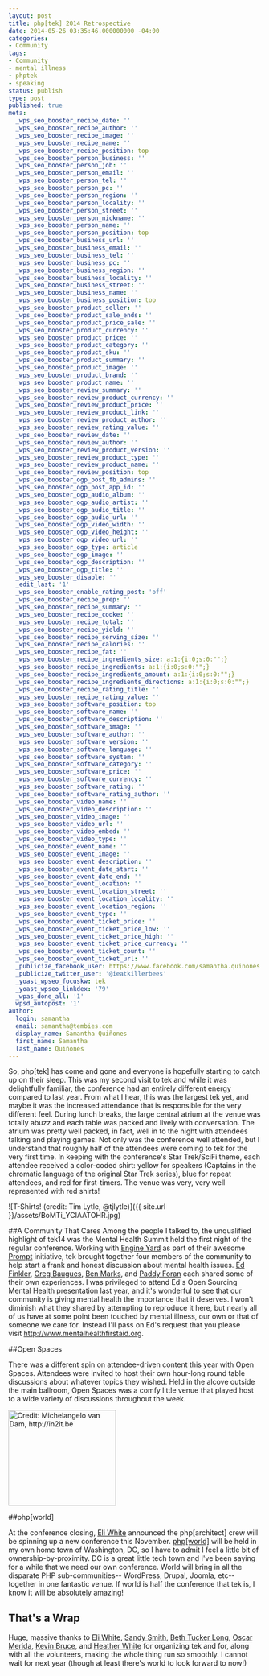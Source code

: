 ```yaml
---
layout: post
title: php[tek] 2014 Retrospective
date: 2014-05-26 03:35:46.000000000 -04:00
categories:
- Community
tags:
- Community
- mental illness
- phptek
- speaking
status: publish
type: post
published: true
meta:
  _wps_seo_booster_recipe_date: ''
  _wps_seo_booster_recipe_author: ''
  _wps_seo_booster_recipe_image: ''
  _wps_seo_booster_recipe_name: ''
  _wps_seo_booster_recipe_position: top
  _wps_seo_booster_person_business: ''
  _wps_seo_booster_person_job: ''
  _wps_seo_booster_person_email: ''
  _wps_seo_booster_person_tel: ''
  _wps_seo_booster_person_pc: ''
  _wps_seo_booster_person_region: ''
  _wps_seo_booster_person_locality: ''
  _wps_seo_booster_person_street: ''
  _wps_seo_booster_person_nickname: ''
  _wps_seo_booster_person_name: ''
  _wps_seo_booster_person_position: top
  _wps_seo_booster_business_url: ''
  _wps_seo_booster_business_email: ''
  _wps_seo_booster_business_tel: ''
  _wps_seo_booster_business_pc: ''
  _wps_seo_booster_business_region: ''
  _wps_seo_booster_business_locality: ''
  _wps_seo_booster_business_street: ''
  _wps_seo_booster_business_name: ''
  _wps_seo_booster_business_position: top
  _wps_seo_booster_product_seller: ''
  _wps_seo_booster_product_sale_ends: ''
  _wps_seo_booster_product_price_sale: ''
  _wps_seo_booster_product_currency: ''
  _wps_seo_booster_product_price: ''
  _wps_seo_booster_product_category: ''
  _wps_seo_booster_product_sku: ''
  _wps_seo_booster_product_summary: ''
  _wps_seo_booster_product_image: ''
  _wps_seo_booster_product_brand: ''
  _wps_seo_booster_product_name: ''
  _wps_seo_booster_review_summary: ''
  _wps_seo_booster_review_product_currency: ''
  _wps_seo_booster_review_product_price: ''
  _wps_seo_booster_review_product_link: ''
  _wps_seo_booster_review_product_author: ''
  _wps_seo_booster_review_rating_value: ''
  _wps_seo_booster_review_date: ''
  _wps_seo_booster_review_author: ''
  _wps_seo_booster_review_product_version: ''
  _wps_seo_booster_review_product_type: ''
  _wps_seo_booster_review_product_name: ''
  _wps_seo_booster_review_position: top
  _wps_seo_booster_ogp_post_fb_admins: ''
  _wps_seo_booster_ogp_post_app_id: ''
  _wps_seo_booster_ogp_audio_album: ''
  _wps_seo_booster_ogp_audio_artist: ''
  _wps_seo_booster_ogp_audio_title: ''
  _wps_seo_booster_ogp_audio_url: ''
  _wps_seo_booster_ogp_video_width: ''
  _wps_seo_booster_ogp_video_height: ''
  _wps_seo_booster_ogp_video_url: ''
  _wps_seo_booster_ogp_type: article
  _wps_seo_booster_ogp_image: ''
  _wps_seo_booster_ogp_description: ''
  _wps_seo_booster_ogp_title: ''
  _wps_seo_booster_disable: ''
  _edit_last: '1'
  _wps_seo_booster_enable_rating_post: 'off'
  _wps_seo_booster_recipe_prep: ''
  _wps_seo_booster_recipe_summary: ''
  _wps_seo_booster_recipe_cooke: ''
  _wps_seo_booster_recipe_total: ''
  _wps_seo_booster_recipe_yield: ''
  _wps_seo_booster_recipe_serving_size: ''
  _wps_seo_booster_recipe_calories: ''
  _wps_seo_booster_recipe_fat: ''
  _wps_seo_booster_recipe_ingredients_size: a:1:{i:0;s:0:"";}
  _wps_seo_booster_recipe_ingredients: a:1:{i:0;s:0:"";}
  _wps_seo_booster_recipe_ingredients_amount: a:1:{i:0;s:0:"";}
  _wps_seo_booster_recipe_ingredients_directions: a:1:{i:0;s:0:"";}
  _wps_seo_booster_recipe_rating_title: ''
  _wps_seo_booster_recipe_rating_value: ''
  _wps_seo_booster_software_position: top
  _wps_seo_booster_software_name: ''
  _wps_seo_booster_software_description: ''
  _wps_seo_booster_software_image: ''
  _wps_seo_booster_software_author: ''
  _wps_seo_booster_software_version: ''
  _wps_seo_booster_software_language: ''
  _wps_seo_booster_software_system: ''
  _wps_seo_booster_software_category: ''
  _wps_seo_booster_software_price: ''
  _wps_seo_booster_software_currency: ''
  _wps_seo_booster_software_rating: ''
  _wps_seo_booster_software_rating_author: ''
  _wps_seo_booster_video_name: ''
  _wps_seo_booster_video_description: ''
  _wps_seo_booster_video_image: ''
  _wps_seo_booster_video_url: ''
  _wps_seo_booster_video_embed: ''
  _wps_seo_booster_video_type: ''
  _wps_seo_booster_event_name: ''
  _wps_seo_booster_event_image: ''
  _wps_seo_booster_event_description: ''
  _wps_seo_booster_event_date_start: ''
  _wps_seo_booster_event_date_end: ''
  _wps_seo_booster_event_location: ''
  _wps_seo_booster_event_location_street: ''
  _wps_seo_booster_event_location_locality: ''
  _wps_seo_booster_event_location_region: ''
  _wps_seo_booster_event_type: ''
  _wps_seo_booster_event_ticket_price: ''
  _wps_seo_booster_event_ticket_price_low: ''
  _wps_seo_booster_event_ticket_price_high: ''
  _wps_seo_booster_event_ticket_price_currency: ''
  _wps_seo_booster_event_ticket_count: ''
  _wps_seo_booster_event_ticket_url: ''
  _publicize_facebook_user: https://www.facebook.com/samantha.quinones.tembies
  _publicize_twitter_user: '@ieatkillerbees'
  _yoast_wpseo_focuskw: tek
  _yoast_wpseo_linkdex: '79'
  _wpas_done_all: '1'
  wpsd_autopost: '1'
author:
  login: samantha
  email: samantha@tembies.com
  display_name: Samantha Quiñones
  first_name: Samantha
  last_name: Quiñones
---
```


So, php[tek] has come and gone and everyone is hopefully starting to catch up on their sleep. This was my second visit to tek and while it was delightfully familiar, the conference had an entirely different energy compared to last year. From what I hear, this was the largest tek yet, and maybe it was the increased attendance that is responsible for the very different feel. During lunch breaks, the large central atrium at the venue was totally abuzz and each table was packed and lively with conversation. The atrium was pretty well packed, in fact, well in to the night with attendees talking and playing games. Not only was the conference well attended, but I understand that roughly half of the attendees were coming to tek for the very first time. In keeping with the conference's Star Trek/SciFi theme, each attendee received a color-coded shirt: yellow for speakers (Captains in the chromatic language of the original Star Trek series), blue for repeat attendees, and red for first-timers. The venue was very, very well represented with red shirts!

![T-Shirts! (credit: Tim Lytle, @tjlytle)]({{ site.url }}/assets/BoMTi_YCIAATOHR.jpg)

##A Community That Cares
Among the people I talked to, the unqualified highlight of tek14 was the Mental Health Summit held the first night of the regular conference. Working with [Engine Yard](http://www.engineyard.com) as part of their awesome <a href="http://prompt.engineyard.com/">Prompt</a> initiative, tek brought together four members of the community to help start a frank and honest discussion about mental health issues. <a href="https://twitter.com/funkatron">Ed Finkler</a>, <a href="https://twitter.com/greggyb">Greg Baugues</a>, <a href="https://twitter.com/benmarks">Ben Marks</a>, and <a href="https://twitter.com/paddyforan">Paddy Foran</a> each shared some of their own experiences. I was privileged to attend Ed's Open Sourcing Mental Health presentation last year, and it's wonderful to see that our community is giving mental health the importance that it deserves. I won't diminish what they shared by attempting to reproduce it here, but nearly all of us have at some point been touched by mental illness, our own or that of someone we care for. Instead I'll pass on Ed's request that you please visit <a href="http://www.mentalhealthfirstaid.org/">http://www.mentalhealthfirstaid.org</a>.</p>

##Open Spaces
<p>There was a different spin on attendee-driven content this year with Open Spaces. Attendees were invited to host their own hour-long round table discussions about whatever topics they wished. Held in the alcove outside the main ballroom, Open Spaces was a comfy little venue that played host to a wide variety of discussions throughout the week.</p>

<p><a href="http://in2it.be"><img src="{{ site.url }}/assets/2014-05-21+20.31.55.jpg" alt="Credit: Michelangelo van Dam, http://in2it.be" width="214" height="190" /></a></p>
	
##php[world]
<p>At the conference closing, <a href="https://twitter.com/EliW">Eli White</a> announced the php[architect] crew will be spinning up a new conference this November. <a href="https://world.phparch.com/">php[world]</a> will be held in my own home town of Washington, DC, so I have to admit I feel a little bit of ownership-by-proximity. DC is a great little tech town and I've been saying for a while that we need our own conference. World will bring in all the disparate PHP sub-communities-- WordPress, Drupal, Joomla, etc-- together in one fantastic venue. If world is half the conference that tek is, I know it will be absolutely amazing!</p>
<h2>That's a Wrap</h2>
<p>Huge, massive thanks to <a href="http://twitter.com/EliW">Eli White</a>, <a href="http://twitter.com/SandyS1">Sandy Smith</a>, <a href="http://twitter.com/e3BethT">Beth Tucker Long</a>, <a href="http://twitter.com/omerida">Oscar Merida</a>, <a href="http://twitter.com/kevinbruce">Kevin Bruce</a>, and <a href="http://twitter.com/CattyCreations">Heather White</a> for organizing tek and for, along with all the volunteers, making the whole thing run so smoothly. I cannot wait for next year (though at least there's world to look forward to now!)</p>